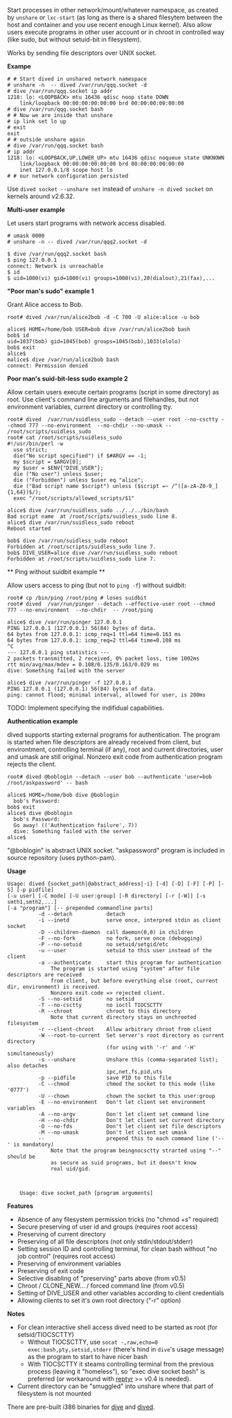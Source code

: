 Start processes in other network/mount/whatever namespace, as created by `unshare` or `lxc-start` 
(as long as there is a shared filesytem between the host and container and you use recent enough Linux kernel). 
Also allow users execute programs in other user account or in chroot in controlled way 
(like sudo, but without setuid-bit in filesystem).

Works by sending file descriptors over UNIX socket. 

**Exampe**

    # # Start dived in unshared network namespace
    # unshare -n  -- dived /var/run/qqq.socket -d
    # dive /var/run/qqq.socket ip addr
    1218: lo: <LOOPBACK> mtu 16436 qdisc noop state DOWN 
        link/loopback 00:00:00:00:00:00 brd 00:00:00:00:00:00
    # dive /var/run/qqq.socket bash
    # # Now we are inside that unshare
    # ip link set lo up
    # exit
    exit
    # # outside unshare again
    # dive /var/run/qqq.socket bash
    # ip addr
    1218: lo: <LOOPBACK,UP,LOWER_UP> mtu 16436 qdisc noqueue state UNKNOWN 
        link/loopback 00:00:00:00:00:00 brd 00:00:00:00:00:00
        inet 127.0.0.1/8 scope host lo
    # # our network configuration persisted
    
Use `dived socket --unshare net` instead of `unshare -n dived socket` on kernels around v2.6.32.

**Multi-user example**

Let users start programs with network access disabled.

    # umask 0000
    # unshare -n -- dived /var/run/qqq2.socket -d
    
    $ dive /var/run/qqq2.socket bash
    $ ping 127.0.0.1
    connect: Network is unreachable
    $ id
    $ uid=1000(vi) gid=1000(vi) groups=1000(vi),20(dialout),21(fax),...

**"Poor man's sudo" example 1**

Grant Alice access to Bob.

    root# dived /var/run/alice2bob -d -C 700 -U alice:alice -u bob
    
    alice$ HOME=/home/bob USER=bob dive /var/run/alice2bob bash
    bob$ id
    uid=1037(bob) gid=1045(bob) groups=1045(bob),1033(ololo)
    bob$ exit
    alice$
    malice$ dive /var/run/alice2bob bash
    connect: Permission denied
    
    
**Poor man's suid-bit-less sudo example 2**

Allow certain users execute certain programs (script in some directory) as root. Use client's command line arguments and filehandles, but not environment variables, current directory or controlling tty.

    root# dived  /var/run/suidless_sudo --detach --user root --no-csctty --chmod 777 --no-environment  --no-chdir --no-umask -- /root/scripts/suidless_sudo
    root# cat /root/scripts/suidless_sudo
    #!/usr/bin/perl -w
      use strict;
      die("No script specified") if $#ARGV == -1;
      my $script = $ARGV[0];
      my $user = $ENV{"DIVE_USER"};
      die ("No user") unless $user;
      die ("Forbidden") unless $user eq "alice";
      die ("Bad script name $script") unless ($script =~ /^([a-zA-Z0-9_]{1,64})$/);
      exec "/root/scripts/allowed_scripts/$1"
    
    alice$ dive /var/run/suidless_sudo ../../../bin/bash
    Bad script name  at /root/scripts/suidless_sudo line 8.
    alice$ dive /var/run/suidless_sudo reboot
    Reboot started
    
    bob$ dive /var/run/suidless_sudo reboot
    Forbidden at /root/scripts/suidless_sudo line 7.
    bob$ DIVE_USER=alice dive /var/run/suidless_sudo reboot
    Forbidden at /root/scripts/suidless_sudo line 7.
    
** Ping without suidbit example **

Allow users access to ping (but not to `ping -f`) without suidbit:

    root# cp /bin/ping /root/ping # loses suidbit
    root# dived  /var/run/pinger --detach --effective-user root --chmod 777 --no-environment  --no-chdir  -- /root/ping
    
    alice$ dive /var/run/pinger 127.0.0.1
    PING 127.0.0.1 (127.0.0.1) 56(84) bytes of data.
    64 bytes from 127.0.0.1: icmp_req=1 ttl=64 time=0.163 ms
    64 bytes from 127.0.0.1: icmp_req=2 ttl=64 time=0.108 ms
    ^C
    --- 127.0.0.1 ping statistics ---
    2 packets transmitted, 2 received, 0% packet loss, time 1002ms
    rtt min/avg/max/mdev = 0.108/0.135/0.163/0.029 ms
    dive: Something failed with the server
    
    alice$ dive /var/run/pinger -f 127.0.0.1
    PING 127.0.0.1 (127.0.0.1) 56(84) bytes of data.
    ping: cannot flood; minimal interval, allowed for user, is 200ms

TODO: Implement specifying the indifidual capabilities.
    
    
**Authentication example**

dived supports starting external programs for authentication. 
The program is started when file descriptors are already received from client, but
environtment, controlling terminal (if any), root and current directories, user and
umask are still original. Nonzero exit code from authentication program rejects the client.

    root# dived @boblogin --detach --user bob --authenticate 'user=bob /root/askpassword' -- bash

    alice$ HOME=/home/bob dive @boblogin
      bob's Password: 
    bob$ exit
    alice$ dive @boblogin
      bob's Password: 
      Go away! (('Authentication failure', 7))
      dive: Something failed with the server
    alice$ 


"@boblogin" is abstract UNIX socket. "askpassword" program is included in source repository (uses python-pam).

    
**Usage**

    Usage: dived {socket_path|@abstract_address|-i} [-d] [-D] [-F] [-P] [-S] [-p pidfile] 
    [-u user] [-C mode] [-U user:group] [-R directory] [-r [-W]] [-s smth1,smth2,...] 
    [-a "program"] [-- prepended commandline parts]
              -d --detach           detach
              -i --inetd            serve once, interpred stdin as client socket
              -D --children-daemon  call daemon(0,0) in children
              -F --no-fork          no fork, serve once (debugging)
              -P --no-setuid        no setuid/setgid/etc
              -u --user             setuid to this user instead of the client
              -a --authenticate     start this program for authentication
                  The program is started using "system" after file descriptors are received
                  from client, but before everything else (root, current dir, environment) is received.
                  Nonzero exit code => rejected client.
              -S --no-setsid        no setsid
              -T --no-csctty        no ioctl TIOCSCTTY
              -R --chroot           chroot to this directory 
                  Note that current directory stays on unchrooted filesystem 
              -r --client-chroot    Allow arbitrary chroot from client
              -W --root-to-current  Set server's root directory as current directory
                                    (for using with '-r' and '-H' simultaneously)
              -s --unshare          Unshare this (comma-separated list); also detaches
                                    ipc,net,fs,pid,uts
              -p --pidfile          save PID to this file
              -C --chmod            chmod the socket to this mode (like '0777')
              -U --chown            chown the socket to this user:group
              -E --no-environment   Don't let client set environment variables
              -A --no-argv          Don't let client set command line
              -H --no-chdir         Don't let client set current directory
              -O --no-fds           Don't let client set file descriptors
              -M --no-umask         Don't let client set umask
              --                    prepend this to each command line ('--' is mandatory)
                  Note that the program beingnocsctty strarted using "--" should be
                  as secure as suid programs, but it doesn't know
                  real uid/gid.


                      
        Usage: dive socket_path [program arguments]
    
**Features**
    
* Absence of any filesystem permission tricks (no "chmod +s" required)
* Secure preserving of user id and groups (requires root access)
* Preserving of current directory
* Preserving of all file descriptors (not only stdin/stdout/stderr)
* Setting session ID and controlling terminal, for clean bash without "no job control" (requires root access)
* Preserving of environment variables
* Preserving of exit code
* Selective disabling of "preserving" parts above (from v0.5)
* Chroot / CLONE_NEW... / forced command line (from v0.5)
* Setting of DIVE_USER and other variables according to client credentials
* Allowing clients to set it's own root directory ("-r" option)

**Notes**

* For clean interactive shell access dived need to be started as root (for setsid/TIOCSCTTY)
    * Without TIOCSCTTY, use `socat -,raw,echo=0 exec:bash,pty,setsid,stderr` (there's hind in `dive`'s usage message) as the program to start to have nicer bash
    * With TIOCSCTTY it steams controlling terminal from the previous process (leaving it "homeless"), so "exec dive socket bash" is preferred (or workaround with [reptyr](https://github.com/nelhage/reptyr) >= v0.4 is needed).
* Current directory can be "smuggled" into unshare where that part of filesystem is not mounted
 

 There are pre-built i386 binaries for [dive](http://vi-server.org/pub/dive) and [dived](http://vi-server.org/pub/dived).

